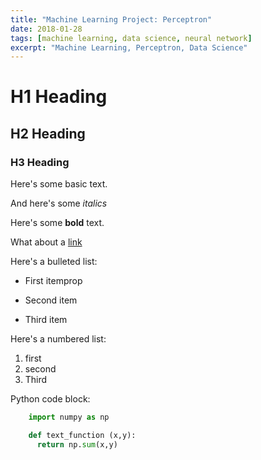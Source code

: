 ```yaml
---
title: "Machine Learning Project: Perceptron"
date: 2018-01-28
tags: [machine learning, data science, neural network]
excerpt: "Machine Learning, Perceptron, Data Science"
---
```


# H1 Heading

## H2 Heading

### H3 Heading

Here's some basic text.

And here's some *italics*

Here's some **bold** text.

What about a [link](https://google.com)

Here's a bulleted list:
* First itemprop
+ Second item
- Third item

Here's a numbered list:
1. first
2. second
3. Third

Python code block:
```python
    import numpy as np

    def text_function (x,y):
      return np.sum(x,y)
```
